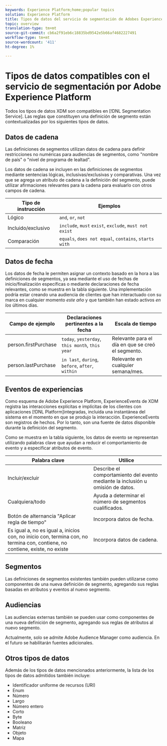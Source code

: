 ```yaml
---
keywords: Experience Platform;home;popular topics
solution: Experience Platform
title: Tipos de datos del servicio de segmentación de Adobes Experience Platform
topic: overview
translation-type: tm+mt
source-git-commit: cb6a2f91eb6c18835bd9542e5b66af4682227491
workflow-type: tm+mt
source-wordcount: '411'
ht-degree: 1%

---
```



# Tipos de datos compatibles con el servicio de segmentación por Adobe Experience Platform

Todos los tipos de datos XDM son compatibles en [!DNL Segmentation Service]. Las reglas que constituyen una definición de segmento están contextualizadas por los siguientes tipos de datos.

## Datos de cadena

Las definiciones de segmentos utilizan datos de cadena para definir restricciones no numéricas para audiencias de segmentos, como &quot;nombre de país&quot; o &quot;nivel de programa de lealtad&quot;.

Los datos de cadena se incluyen en las definiciones de segmentos mediante sentencias lógicas, inclusivas/exclusivas y comparativas. Una vez que se agrega un atributo de cadena a la definición del segmento, puede utilizar afirmaciones relevantes para la cadena para evaluarlo con otros campos de cadena.

| Tipo de instrucción | Ejemplos |
| -------------- | -------- |
| Lógico | `and`, `or`, `not` |
| Incluido/exclusivo | `include`, `must` `exist`, `exclude`, `must not exist` |
| Comparación | `equals`, `does not equal`, `contains`, `starts with` |

## Datos de fecha

Los datos de fecha le permiten asignar un contexto basado en la hora a las definiciones de segmentos, ya sea mediante el uso de fechas de inicio/finalización específicas o mediante declaraciones de fecha relevantes, como se muestra en la tabla siguiente. Una implementación podría estar creando una audiencia de clientes que han interactuado con su marca en cualquier momento *este año* y que también han estado activos *en los* últimos días.

| Campo de ejemplo | Declaraciones pertinentes a la fecha | Escala de tiempo |
| ------------- | ------------------------ | --------- |
| person.firstPurchase | `today`, `yesterday`, `this month`, `this year` | Relevante para el día en que se creó el segmento. |
| person.lastPurchase | `in last`, `during`, `before`, `after`, `within` | Relevante en cualquier semana/mes. |

## Eventos de experiencias

Como esquema de Adobe Experience Platform, ExperienceEvents de XDM registra las interacciones explícitas e implícitas de los clientes con aplicaciones [!DNL Platform]integradas, incluida una instantánea del sistema en el momento en que se produjo la interacción. ExperienceEvents son registros de hechos. Por lo tanto, son una fuente de datos disponible durante la definición del segmento.

Como se muestra en la tabla siguiente, los datos de evento se representan utilizando palabras clave que ayudan a reducir el comportamiento de evento y a especificar atributos de evento.

| Palabra clave | Utilice  |
| ------- | --- |
| Incluir/excluir | Describe el comportamiento del evento mediante la inclusión u omisión de datos. |
| Cualquiera/todo | Ayuda a determinar el número de segmentos cualificados. |
| Botón de alternancia &quot;Aplicar regla de tiempo&quot; | Incorpora datos de fecha. |
| Es igual a, no es igual a, inicios con, no inicio con, termina con, no termina con, contiene, no contiene, existe, no existe | Incorpora datos de cadena. |

## Segmentos

Las definiciones de segmentos existentes también pueden utilizarse como componentes de una nueva definición de segmento, agregando sus reglas basadas en atributos y eventos al nuevo segmento.

## Audiencias

Las audiencias externas también se pueden usar como componentes de una nueva definición de segmento, agregando sus reglas de atributos al nuevo segmento.

Actualmente, solo se admite Adobe Audience Manager como audiencia. En el futuro se habilitarán fuentes adicionales.

## Otros tipos de datos

Además de los tipos de datos mencionados anteriormente, la lista de los tipos de datos admitidos también incluye:

- Identificador uniforme de recursos (URI)
- Enum
- Número
- Largo
- Número entero
- Corto
- Byte
- Booleano
- Matriz
- Objeto
- Mapa